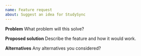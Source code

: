 ```yaml
---
name: Feature request
about: Suggest an idea for StudySync
---
```


**Problem**
What problem will this solve?

**Proposed solution**
Describe the feature and how it would work.

**Alternatives**
Any alternatives you considered?
